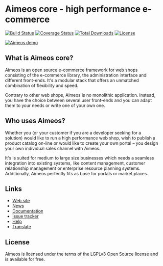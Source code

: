 # Aimeos core - high performance e-commerce

[![Build Status](https://travis-ci.org/Arcavias/arcavias-core.png?branch=master)](https://travis-ci.org/Arcavias/arcavias-core)
[![Coverage Status](https://coveralls.io/repos/aimeos/arcavias-core/badge.svg?branch=master)](https://coveralls.io/r/aimeos/arcavias-core?branch=master)
[![Total Downloads](https://poser.pugx.org/arcavias/arcavias-core/downloads.svg)](https://packagist.org/packages/arcavias/arcavias-core)
[![License](https://poser.pugx.org/arcavias/arcavias-core/license.svg)](https://packagist.org/packages/arcavias/arcavias-core)

[![Aimeos demo](http://aimeos.org/fileadmin/user_upload/demo.jpg)](http://demo.aimeos.org/)

## What is Aimeos core?

Aimeos is an open source e-commerce framework for web shops consisting of the e-commerce library, the administration interface and different front-ends. It's a modular stack that offers an unmatched combination of flexibility and speed.

Contrary to other web shops, Aimeos is no monolithic application. Instead, you have the choice between several user front-ends and you can adapt them to your needs or write one of your own one.

## Who uses Aimeos?

Whether you (or your customer if you are a developer seeking for a solution) would like to run a high performance web shop, wish to publish a product catalog on-line or would like to create your own portal – you design your own individual sales channel with Aimeos.

It's is suited for medium to large size businesses which needs a seamless integration into existing systems, like content management, customer relationship management or enterprise resource planning systems. Additionally, Aimeos perfectly fits as base for portals or market places.

## Links

* [Web site](https://aimeos.org/)
* [News](https://facebook.com/Aimeos)
* [Documentation](https://aimeos.org/docs/)
* [Issue tracker](https://github.com/aimeos/aimeos-core/issues)
* [Help](https://aimeos.org/help/)
* [Translate](https://www.transifex.com/projects/p/arcavias-core/)

## License

Aimeos is licensed under the terms of the LGPLv3 Open Source license and is available for free.
